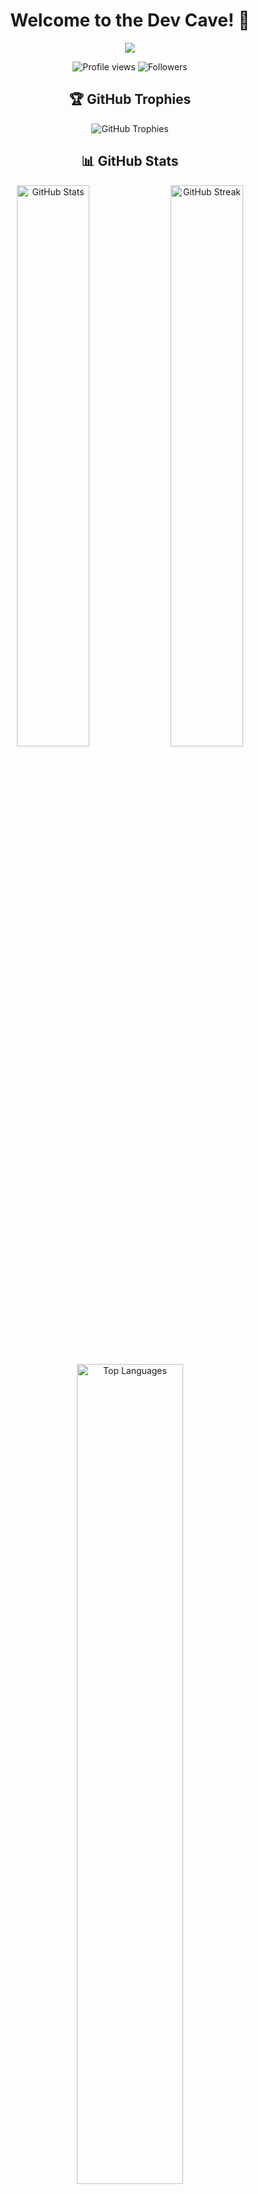 <h1 align="center">Welcome to the Dev Cave! 👋</h1>

<p align="center">
  <img src="https://readme-typing-svg.herokuapp.com/?lines=Full-stack+Developer;Always+learning+new+things&font=Fira%20Code&center=true&width=380&height=50">
</p>

<p align="center">
  <img src="https://komarev.com/ghpvc/?username=Cosmin-Hodor&color=blueviolet" alt="Profile views" />
  <img src="https://img.shields.io/github/followers/Cosmin-Hodor?label=Followers" alt="Followers" />
</p>

<h2 align="center">🏆 GitHub Trophies</h2>
<p align="center">
  <img src="https://github-profile-trophy.vercel.app/?username=Cosmin-Hodor&theme=nord&column=7" alt="GitHub Trophies" />
</p>

<h2 align="center">📊 GitHub Stats</h2>
<p align="center">
  <img src="https://github-readme-stats.vercel.app/api?username=Cosmin-Hodor&show_icons=true&theme=react" alt="GitHub Stats" width="48%" />
  <img src="https://github-readme-streak-stats.herokuapp.com/?user=Cosmin-Hodor&theme=react" alt="GitHub Streak" width="48%" />
</p>

<p align="center">
  <img src="https://github-readme-stats.vercel.app/api/top-langs/?username=Cosmin-Hodor&layout=compact&theme=react" alt="Top Languages" width="58%" />
</p>

<h2 align="center">🚀 Tech Stack</h2>
<p align="center">
  <img src="https://skillicons.dev/icons?i=react,angular,express,mongodb,js,ts,html,css,nodejs,python,git" alt="Tech Stack" />
</p>

<h2 align="center">📈 Contribution Graph</h2>
<p align="center">
  <img src="https://github-readme-activity-graph.vercel.app/graph?username=Cosmin-Hodor&theme=react-dark" alt="Contribution Graph" width="100%" />
</p>

<h2 align="center">🎵 Now Playing</h2>
<p align="center">
  <a href="https://open.spotify.com/album/7oHWgJ63008TX5ezUmGQKL">
    <img src="https://i.scdn.co/image/ab67616d0000b2738329da1c637bdfedd6912e70" alt="Amyl and the Sniffers" width="200" height="200" style="border-radius: 12px; box-shadow: 0 4px 8px rgba(0,0,0,0.1);" />
  </a>
</p>
<p align="center">
  <strong>Amyl and The Sniffers</strong><br>
</p>
<p align="center">
  <a href="https://open.spotify.com/album/7oHWgJ63008TX5ezUmGQKL">
    <img src="https://img.shields.io/badge/Listen%20on%20Spotify-1ED760?style=for-the-badge&logo=spotify&logoColor=white" alt="Listen on Spotify" />
  </a>
</p>

